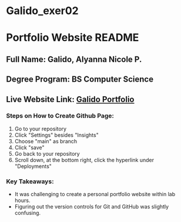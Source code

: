 # Galido_exer02

# Portfolio Website README

## Full Name: Galido, Alyanna Nicole P.
## Degree Program: BS Computer Science
## Live Website Link: [Galido Portfolio](https://pan5y.github.io/Galido_exer02/index.html)

### Steps on How to Create Github Page:

1. Go to your repository
2. Click "Settings" besides "Insights"
3. Choose "main" as branch
4. Click "save"
5. Go back to your repository
6. Scroll down, at the bottom right, click the hyperlink under "Deployments"

### Key Takeaways:

- It was challenging to create a personal portfolio website within lab hours.
- Figuring out the version controls for Git and GitHub was slightly confusing.
